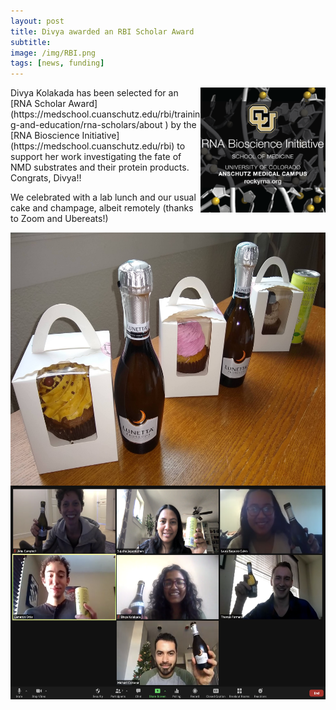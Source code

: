 ```yaml
---
layout: post  
title: Divya awarded an RBI Scholar Award
subtitle:
image: /img/RBI.png  
tags: [news, funding]  
---
```


<img align="right" src="/img/RBI.png" style="width:200px !important;height:200px !important;" />
Divya Kolakada has been selected for an [RNA Scholar Award](https://medschool.cuanschutz.edu/rbi/training-and-education/rna-scholars/about
) by the [RNA Bioscience Initiative](https://medschool.cuanschutz.edu/rbi) to support her work investigating the fate of NMD substrates and their protein products. Congrats, Divya!! 

We celebrated with a lab lunch and our usual cake and champage, albeit remotely (thanks to Zoom and Ubereats!)

<img align="left" src="/img/202101-cake-champagne.jpg" style="width:600px !important;height:405px !important;" />
<img align="left" src="/img/202101-zoom2.png" style="width:600px !important;height:342px !important;" />

<br>
<br>
